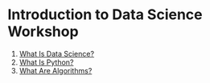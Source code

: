 # Introduction to Data Science Workshop

1. [What Is Data Science?](data_science.md)
1. [What Is Python?](python.md)
1. [What Are Algorithms?](algorithms.md)
